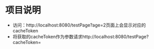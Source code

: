 # 项目说明 #
 - 访问：http://localhost:8080/testPage?age=2页面上会显示对应的cacheToken
 - 将获取的cacheToken作为参数请求http://localhost:8080/testPage?cacheToken=
